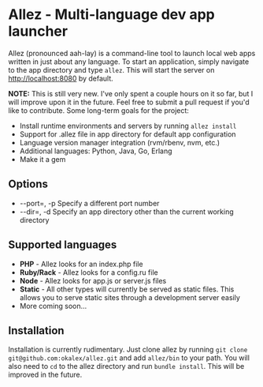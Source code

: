 # Allez - Multi-language dev app launcher

Allez (pronounced aah-lay) is a command-line tool to launch local web apps
written in just about any language. To start an application, simply navigate 
to the app directory and type `allez`. This will start the server on 
[http://localhost:8080](http://localhost:80) by default.

**NOTE:** This is still very new. I've only spent a couple hours on it so far, 
but I will improve upon it in the future. Feel free to submit a pull request 
if you'd like to contribute. Some long-term goals for the project:

* Install runtime environments and servers by running `allez install`
* Support for .allez file in app directory for default app configuration
* Language version manager integration (rvm/rbenv, nvm, etc.)
* Additional languages: Python, Java, Go, Erlang
* Make it a gem

## Options

* --port=<number>, -p <number> Specify a different port number
* --dir=<app dir>, -d <app dir> Specify an app directory other than the current working directory

## Supported languages

* **PHP** - Allez looks for an index.php file
* **Ruby/Rack** - Allez looks for a config.ru file
* **Node** - Allez looks for app.js or server.js files
* **Static** - All other types will currently be served as static files. This allows you to serve static
  sites through a development server easily
* More coming soon…

## Installation

Installation is currently rudimentary. Just clone allez by running `git clone 
git@github.com:okalex/allez.git` and add `allez/bin` to your path. You will 
also need to `cd` to the allez directory and run `bundle install`. This will be 
improved in the future.
